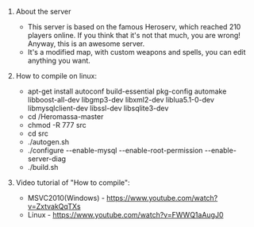 1. About the server
	* This server is based on the famous Heroserv, which reached 210 players online. If you think that it's not that much, you are wrong! Anyway, this is an awesome server.
	* It's a modified map, with custom weapons and spells, you can edit anything you want.

2. How to compile on linux:
	* apt-get install autoconf build-essential pkg-config automake libboost-all-dev libgmp3-dev libxml2-dev liblua5.1-0-dev libmysqlclient-dev libssl-dev libsqlite3-dev
	* cd /Heromassa-master
	* chmod -R 777 src
	* cd src
	* ./autogen.sh
	* ./configure --enable-mysql --enable-root-permission --enable-server-diag
	* ./build.sh

3. Video tutorial of "How to compile":
	* MSVC2010(Windows) - https://www.youtube.com/watch?v=ZxtvakQqTXs
	* Linux - https://www.youtube.com/watch?v=FWWQ1aAugJ0